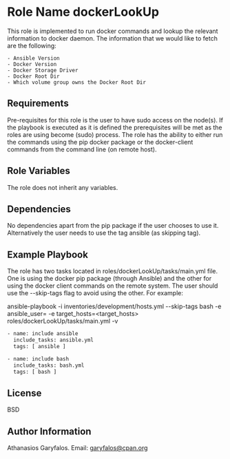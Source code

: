 Role Name dockerLookUp
======================

This role is implemented to run docker commands and lookup the relevant information to docker daemon. The information that we would like to fetch are the following:

	- Ansible Version
	- Docker Version
	- Docker Storage Driver
	- Docker Root Dir
	- Which volume group owns the Docker Root Dir 

Requirements
------------

Pre-requisites for this role is the user to have sudo access on the node(s). If the playbook is executed as it is defined the prerequisites will be met as the roles are using become (sudo) process. The role has the ability to either run the commands using the pip docker package or the docker-client commands from the command line (on remote host).

Role Variables
--------------

The role does not inherit any variables.

Dependencies
------------

No dependencies apart from the pip package if the user chooses to use it. Alternatively the user needs to use the tag ansible (as skipping tag).

Example Playbook
----------------

The role has two tasks located in roles/dockerLookUp/tasks/main.yml file. One is using the docker pip package (through Ansible) and the other for using the docker client commands on the remote system. The user should use the --skip-tags flag to avoid using the other. For example:

ansible-playbook -i inventories/development/hosts.yml --skip-tags bash -e ansible_user=<username> -e target_hosts=<target_hosts> roles/dockerLookUp/tasks/main.yml -v

```bash
- name: include ansible
  include_tasks: ansible.yml
  tags: [ ansible ]

- name: include bash
  include_tasks: bash.yml
  tags: [ bash ]
```

License
-------

BSD

Author Information
------------------

Athanasios Garyfalos. Email: garyfalos@cpan.org

